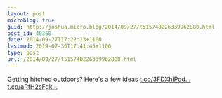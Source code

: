 ```yaml
---
layout: post
microblog: true
guid: http://joshua.micro.blog/2014/09/27/t515748226339962880.html
post_id: 40360
date: 2014-09-27T17:22:13+1100
lastmod: 2019-07-30T17:41:45+1100
type: post
url: /2014/09/27/t515748226339962880.html
---
```

Getting hitched outdoors? Here's a few ideas [t.co/3FDXhiPod...](http://t.co/3FDXhiPodD) [t.co/aRfH2sFgk...](http://t.co/aRfH2sFgkm)
